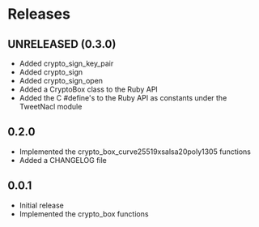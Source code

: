 # Releases

## UNRELEASED (0.3.0)

* Added crypto\_sign\_key\_pair
* Added crypto\_sign
* Added crypto\_sign\_open
* Added a CryptoBox class to the Ruby API
* Added the C #define's to the Ruby API as constants under the TweetNacl module

## 0.2.0 

* Implemented the crypto\_box\_curve25519xsalsa20poly1305 functions
* Added a CHANGELOG file

## 0.0.1

* Initial release
* Implemented the crypto\_box functions
